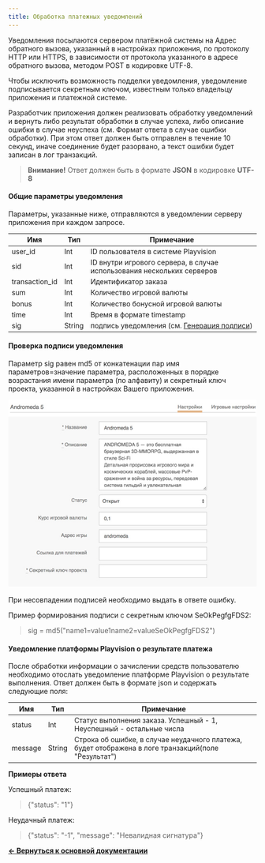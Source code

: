 ```yaml
---
title: Обработка платежных уведомлений
---
```


Уведомления посылаются сервером платёжной системы на Адрес обратного вызова, указанный в настройках приложения, по протоколу HTTP или HTTPS, в зависимости от протокола указанного в адресе обратного вызова, методом POST в кодировке UTF-8.

Чтобы исключить возможность подделки уведомления, уведомление подписывается секретным ключом, известным только владельцу приложения и платежной системе.


Разработчик приложения должен реализовать обработку уведомлений и вернуть либо результат обработки в случае успеха,
либо описание ошибки в случае неуспеха (см. Формат ответа в случае ошибки обработки).
При этом ответ должен быть отправлен в течение 10 секунд, иначе соединение будет разорвано, а текст ошибки будет записан в лог транзакций.

> **Внимание!** Ответ должен быть в формате **JSON** в кодировке **UTF-8**

#### Общие параметры уведомления

Параметры, указанные ниже, отправляются в уведомлении серверу приложения при каждом запросе.


|Имя           |Тип   |Примечание                                                            |
|--------------|------|----------------------------------------------------------------------|
|user_id       |Int   |ID пользователя в системе Playvision                                  |
|sid           |Int   |ID внутри игрового сервера, в случае использования нескольких серверов|
|transaction_id|Int   |Идентификатор заказа                                                  |
|sum           |Int   |Количество игровой валюты                                             |
|bonus         |Int   |Количество бонусной игровой валюты                                    |
|time          |Int   |Время в формате timestamp                                             |
|sig           |String|подпись уведомления (см. [Генерация подписи](/docs/))                 |

#### Проверка подписи уведомления

Параметр sig равен md5 от конкатенации пар имя параметров=значение параметра, расположенных в порядке возрастания имени параметра (по алфавиту) и секретный ключ проекта, указанной в настройках Вашего приложения.

![секретный ключ проекта](/images/payment/scr1.jpg "секретный ключ проекта")

При несовпадении подписей необходимо выдать в ответе ошибку.

Пример формирования подписи с секретным ключом SeOkPegfgFDS2:

> sig = md5("name1=value1name2=valueSeOkPegfgFDS2")


#### Уведомление платформы Playvision о результате платежа

После обработки информации о зачислении средств пользователю необходимо отослать уведомление платформе Playvision о результате выполнения.
Ответ должен быть в формате json и содержать следующие поля:

|Имя    |Тип      |Примечание                                                                                         |
|-------|---------|---------------------------------------------------------------------------------------------------|
|status |Int      |Статус выполнения заказа. Успешный - 1, Неуспешный - остальные числа                               |
|message|String   |Строка об ошибке, в случае неудачного платежа, будет отображена в логе транзакций(поле "Результат")|



**Примеры ответа**

Успешный платеж:

> {"status": "1"}

Неудачный платеж:

> {"status": "-1", "message": "Невалидная сигнатура"}

[**<- Вернуться к основной документации**](/docs/payment/)
